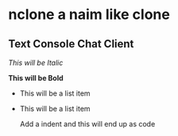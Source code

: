 nclone a naim like clone
==============

Text Console Chat Client
--------------

*This will be Italic*

**This will be Bold**

- This will be a list item
- This will be a list item

    Add a indent and this will end up as code
